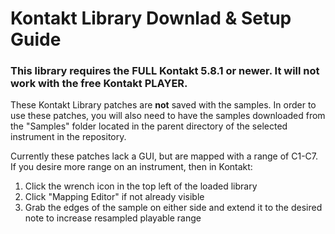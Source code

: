 # Kontakt Library Downlad & Setup Guide

### This library requires the FULL Kontakt 5.8.1 or newer. It will not work with the free Kontakt PLAYER. 

These Kontakt Library patches are **not** saved with the samples. In order to use these patches, you will also need to have the samples downloaded from the "Samples" folder located in the parent directory of the selected instrument in the repository. 

Currently these patches lack a GUI, but are mapped with a range of C1-C7. If you desire more range on an instrument, then in Kontakt: 
1. Click the wrench icon in the top left of the loaded library
2. Click "Mapping Editor" if not already visible 
3. Grab the edges of the sample on either side and extend it to the desired note to increase resampled playable range